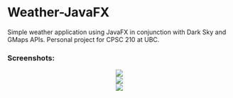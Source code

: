 # Weather-JavaFX
Simple weather application using JavaFX in conjunction with Dark Sky and GMaps APIs.
Personal project for CPSC 210 at UBC.

### Screenshots:
<p align="center">
  <img src="https://i.imgur.com/0R2FgRL.png">
  <br />
  <img src="https://i.imgur.com/Pu0zDoU.png">
  <br />
  <img src="https://i.imgur.com/K08kCWT.png">
</p>
